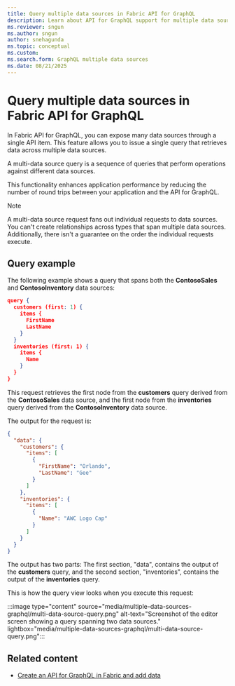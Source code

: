 ```yaml
---
title: Query multiple data sources in Fabric API for GraphQL
description: Learn about API for GraphQL support for multiple data sources, and see an example of a query that spans two sources.
ms.reviewer: sngun
ms.author: sngun
author: snehagunda
ms.topic: conceptual
ms.custom:
ms.search.form: GraphQL multiple data sources
ms.date: 08/21/2025
---
```


# Query multiple data sources in Fabric API for GraphQL

In Fabric API for GraphQL, you can expose many data sources through a single API item. This feature allows you to issue a single query that retrieves data across multiple data sources.

A multi-data source query is a sequence of queries that perform operations against different data sources.

This functionality enhances application performance by reducing the number of round trips between your application and the API for GraphQL.

> [!NOTE]
> A multi-data source request fans out individual requests to data sources. You can't create relationships across types that span multiple data sources. Additionally, there isn't a guarantee on the order the individual requests execute.

## Query example

The following example shows a query that spans both the **ContosoSales** and **ContosoInventory** data sources:

```json
query {
  customers (first: 1) {
    items {
      FirstName
      LastName
    }
  }
  inventories (first: 1) {
    items {
      Name
    }
  }
}
```

This request retrieves the first node from the **customers** query derived from the **ContosoSales** data source, and the first node from the **inventories** query derived from the **ContosoInventory** data source.

The output for the request is:

```json
{
  "data": {
    "customers": {
      "items": [
        {
          "FirstName": "Orlando",
          "LastName": "Gee"
        }
      ]
    },
    "inventories": {
      "items": [
        {
          "Name": "AWC Logo Cap"
        }
      ]
    }
  }
}
```

The output has two parts: The first section, "data", contains the output of the **customers** query, and the second section, "inventories", contains the output of the **inventories** query.

This is how the query view looks when you execute this request:

:::image type="content" source="media/multiple-data-sources-graphql/multi-data-source-query.png" alt-text="Screenshot of the editor screen showing a query spanning two data sources." lightbox="media/multiple-data-sources-graphql/multi-data-source-query.png":::

## Related content

- [Create an API for GraphQL in Fabric and add data](get-started-api-graphql.md)
